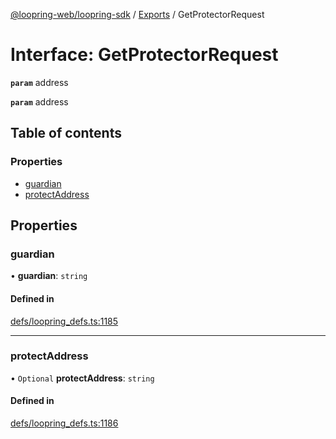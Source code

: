 [@loopring-web/loopring-sdk](../README.md) / [Exports](../modules.md) / GetProtectorRequest

# Interface: GetProtectorRequest

**`param`** address

**`param`** address

## Table of contents

### Properties

- [guardian](GetProtectorRequest.md#guardian)
- [protectAddress](GetProtectorRequest.md#protectaddress)

## Properties

### guardian

• **guardian**: `string`

#### Defined in

[defs/loopring_defs.ts:1185](https://github.com/Loopring/loopring_sdk/blob/538bd47/src/defs/loopring_defs.ts#L1185)

___

### protectAddress

• `Optional` **protectAddress**: `string`

#### Defined in

[defs/loopring_defs.ts:1186](https://github.com/Loopring/loopring_sdk/blob/538bd47/src/defs/loopring_defs.ts#L1186)
